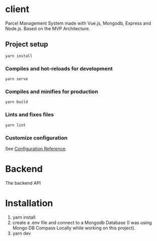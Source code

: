 # client

Parcel Management System made with Vue.js, Mongodb, Express and Node.js. Based on the MVP Architecture.

## Project setup

```
yarn install
```

### Compiles and hot-reloads for development

```
yarn serve
```

### Compiles and minifies for production

```
yarn build
```

### Lints and fixes files

```
yarn lint
```

### Customize configuration

See [Configuration Reference](https://cli.vuejs.org/config/).

# Backend

The backend API

# Installation

1. yarn install
2. create a .env file and connect to a Mongodb Database (I was using Mongo DB Compass Locally while working on this project).
3. yarn dev
